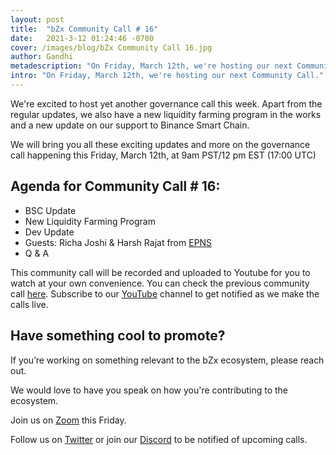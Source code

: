 ```yaml
---
layout: post
title:  "bZx Community Call # 16"
date:   2021-3-12 01:24:46 -0700
cover: /images/blog/bZx Community Call 16.jpg
author: Gandhi
metadescription: "On Friday, March 12th, we're hosting our next Community Call."
intro: "On Friday, March 12th, we're hosting our next Community Call."
---
```



We're excited to host yet another governance call this week. Apart from the regular updates, we also have a new liquidity farming program in the works and a new update on our support to Binance Smart Chain.

We will bring you all these exciting updates and more on the governance call happening this Friday, March 12th, at 9am PST/12 pm EST (17:00 UTC)


## Agenda for Community Call # 16:

- BSC Update
- New Liquidity Farming Program
- Dev Update
- Guests: Richa Joshi & Harsh Rajat from [EPNS](https://epns.io/)
- Q & A



This community call will be recorded and uploaded to Youtube for you to watch at your own convenience. You can check the previous community call [here](https://youtu.be/i_wJe1vTD2E). Subscribe to our [YouTube](https://www.youtube.com/channel/UCc9PZUDy2IMs5j0DcOq3egQ) channel to get notified as we make the calls live.



## Have something cool to promote?

If you’re working on something relevant to the bZx ecosystem, please reach out.

We would love to have you speak on how you're contributing to the ecosystem.

Join us on [Zoom](https://zoom.us/j/97332777369) this Friday.

Follow us on [Twitter](https://twitter.com/bzxHQ) or join our [Discord](https://bzx.network/discord) to be notified of upcoming calls.

